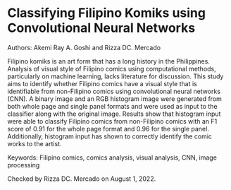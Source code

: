# Classifying Filipino Komiks using Convolutional Neural Networks
Authors: Akemi Ray A. Goshi and Rizza DC. Mercado

Filipino komiks is an art form that has a long history in the Philippines. Analysis of visual style of Filipino comics using computational methods, particularly on machine learning, lacks literature for discussion. This study aims to identify whether Filipino comics have a visual style that is identifiable from non-Filipino comics using convolutional neural networks (CNN). A binary image and an RGB histogram image were generated from both whole page and single panel formats and were used as input to the classifier along with the original image. Results show that histogram input were able to classify Filipino comics from non-Filipino comics with an F1 score of 0.91 for the whole page format and 0.96 for the single panel. Additionally, histogram input has shown to correctly identify the comic works to the artist. 

Keywords: Filipino comics, comics analysis, visual analysis, CNN, image processing

Checked by Rizza DC. Mercado on August 1, 2022.
